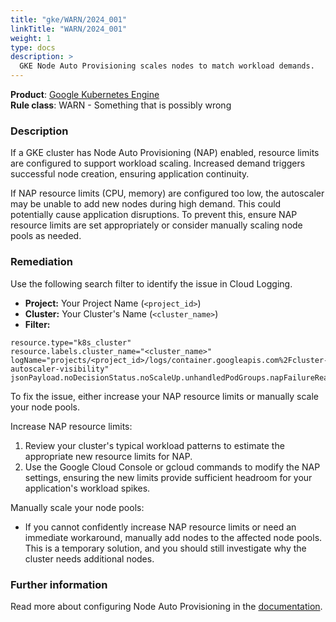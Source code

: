 ```yaml
---
title: "gke/WARN/2024_001"
linkTitle: "WARN/2024_001"
weight: 1
type: docs
description: >
  GKE Node Auto Provisioning scales nodes to match workload demands.
---
```


**Product**:
[Google Kubernetes Engine](https://cloud.google.com/kubernetes-engine)\
**Rule class**: WARN - Something that is possibly wrong

### Description

If a GKE cluster has Node Auto Provisioning (NAP) enabled, resource limits
are configured to support workload scaling. Increased demand triggers
successful node creation, ensuring application continuity.

If NAP resource limits (CPU, memory) are configured too low, the autoscaler
may be unable to add new nodes during high demand. This could potentially
cause application disruptions.  To prevent this, ensure NAP resource limits
are set appropriately or consider manually scaling node pools as needed.

### Remediation

Use the following search filter to identify the issue in Cloud Logging.

- **Project:** Your Project Name (`<project_id>`)
- **Cluster:** Your Cluster's Name (`<cluster_name>`)
- **Filter:**

```lql
resource.type="k8s_cluster"
resource.labels.cluster_name="<cluster_name>"
logName="projects/<project_id>/logs/container.googleapis.com%2Fcluster-autoscaler-visibility"
jsonPayload.noDecisionStatus.noScaleUp.unhandledPodGroups.napFailureReasons.messageId="no.scale.up.nap.pod.zonal.resources.exceeded"
```

To fix the issue, either increase your NAP resource limits or manually scale
your node pools.

Increase NAP resource limits:

1. Review your cluster's typical workload patterns to estimate the appropriate
   new resource limits for NAP.
2. Use the Google Cloud Console or gcloud commands to modify the NAP settings,
   ensuring the new limits provide sufficient headroom for your application's
   workload spikes.

Manually scale your node pools:

- If you cannot confidently increase NAP resource limits or need an immediate
  workaround, manually add nodes to the affected node pools. This is a temporary
  solution, and you should still investigate why the cluster needs additional
  nodes.

### Further information

Read more about configuring Node Auto Provisioning in the
[documentation](https://cloud.google.com/kubernetes-engine/docs/how-to/node-auto-provisioning).
